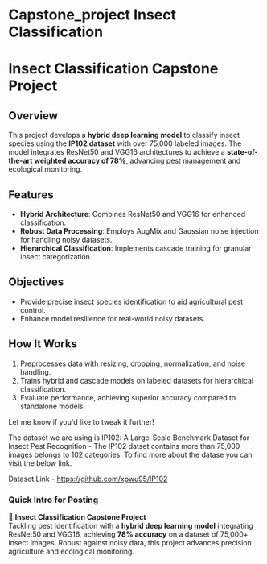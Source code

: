 # Capstone_project Insect Classification

# Insect Classification Capstone Project  

## Overview  
This project develops a **hybrid deep learning model** to classify insect species using the **IP102 dataset** with over 75,000 labeled images. The model integrates ResNet50 and VGG16 architectures to achieve a **state-of-the-art weighted accuracy of 78%**, advancing pest management and ecological monitoring.  

## Features  
- **Hybrid Architecture**: Combines ResNet50 and VGG16 for enhanced classification.  
- **Robust Data Processing**: Employs AugMix and Gaussian noise injection for handling noisy datasets.  
- **Hierarchical Classification**: Implements cascade training for granular insect categorization.  

## Objectives  
- Provide precise insect species identification to aid agricultural pest control.  
- Enhance model resilience for real-world noisy datasets.  

## How It Works  
1. Preprocesses data with resizing, cropping, normalization, and noise handling.  
2. Trains hybrid and cascade models on labeled datasets for hierarchical classification.  
3. Evaluate performance, achieving superior accuracy compared to standalone models.  

Let me know if you'd like to tweak it further!

The dataset we are using is IP102: A Large-Scale Benchmark Dataset for Insect Pest Recognition - The IP102 datset contains more than 75,000 images belongs to 102 categories. To find more about the datase you can visit the below link. 

Dataset Link - https://github.com/xpwu95/IP102

### Quick Intro for Posting  

🐞 **Insect Classification Capstone Project**  
Tackling pest identification with a **hybrid deep learning model** integrating ResNet50 and VGG16, achieving **78% accuracy** on a dataset of 75,000+ insect images. Robust against noisy data, this project advances precision agriculture and ecological monitoring.  








